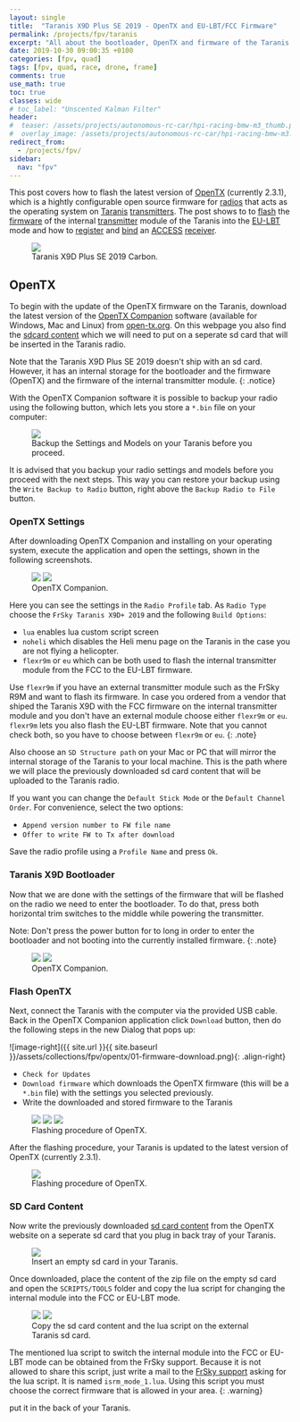 ```yaml
---
layout: single
title:  "Taranis X9D Plus SE 2019 - OpenTX and EU-LBT/FCC Firmware"
permalink: /projects/fpv/taranis
excerpt: "All about the bootloader, OpenTX and firmware of the Taranis X9D Plus SE 2019."
date: 2019-10-30 09:00:35 +0100
categories: [fpv, quad]
tags: [fpv, quad, race, drone, frame]
comments: true
use_math: true
toc: true
classes: wide
# toc_label: "Unscented Kalman Filter"
header:
#  teaser: /assets/projects/autonomous-rc-car/hpi-racing-bmw-m3_thumb.png
#  overlay_image: /assets/projects/autonomous-rc-car/hpi-racing-bmw-m3.png
redirect_from:
  - /projects/fpv/
sidebar:
  nav: "fpv"
---
```


This post covers how to flash the latest version of [OpenTX](/projects/fpv/glossar/#opentx) (currently 2.3.1), which
is a hightly configurable open source firmware for [radios](/projects/fpv/glossar/#radio) that acts as the operating
system on [Taranis](/projects/fpv/glossar/#taranis) [transmitters](/projects/fpv/glossar/#transmitter).
The post shows to to [flash](/projects/fpv/glossar/#flash) the [firmware](/projects/fpv/glossar/#firmware) of the internal [transmitter](/projects/fpv/glossar/#transmitter) module of the Taranis into
the [EU-LBT](/projects/fpv/glossar/#eu-lbt) mode and how to [register](/projects/fpv/glossar/#register) and [bind](/projects/fpv/glossar/#bind) an [ACCESS](/projects/fpv/glossar/#access) [receiver](/projects/fpv/glossar/#receiver).



<figure>
    <a href="/assets/collections/fpv/taranis.jpg"><img src="/assets/collections/fpv/taranis.jpg"></a>
    <figcaption>Taranis X9D Plus SE 2019 Carbon.</figcaption>
</figure>

## OpenTX

To begin with the update of the OpenTX firmware on the Taranis, download the latest version of the 
[OpenTX Companion](/projects/fpv/glossar/#opentx-companion) software (available for Windows, Mac and Linux) from [open-tx.org](https://www.open-tx.org/2019/10/05/opentx-2.3.1). On this webpage you also find the [sdcard content](https://downloads.open-tx.org/2.3/release/sdcard/) which we will need to put on a seperate sd card that will be inserted in
the Taranis radio.

Note that the Taranis X9D Plus SE 2019 doesn't ship with an sd card. However, it has an internal storage for the bootloader
and the firmware (OpenTX) and the firmware of the internal transmitter module.
{: .notice}

With the OpenTX Companion software it is possible to backup your radio using the following button, which lets you store
a `*.bin` file on your computer:

<figure>
    <a href="/assets/collections/fpv/opentx/backup.jpg"><img src="/assets/collections/fpv/opentx/backup/taranis.jpg"></a>
    <figcaption>Backup the Settings and Models on your Taranis before you proceed.</figcaption>
</figure>

It is advised that you backup your radio settings and models before you proceed with the next steps.
This way you can restore your backup using the `Write Backup to Radio` button, right above the `Backup Radio to File` button. 

### OpenTX Settings

After downloading OpenTX Companion and installing on your operating system, execute the application and open the settings,
shown in the following screenshots. 

<figure class="half">
    <a href="/assets/collections/fpv/opentx/opentx.jpg"><img src="/assets/collections/fpv/opentx/opentx.jpg"></a>
    <a href="/assets/collections/fpv/opentx/opentx-companion-settings.png"><img src="/assets/collections/fpv/opentx/opentx-companion-settings.png"></a>
    <figcaption>OpenTX Companion.</figcaption>
</figure>

Here you can see the settings in the `Radio Profile` tab. 
As `Radio Type` choose the `FrSky Taranis X9D+ 2019` and the following `Build Options`:

- `lua` enables lua custom script screen
- `noheli` which disables the Heli menu page on the Taranis in the case you are not flying a helicopter.
- `flexr9m` or `eu` which can be both used to flash the internal transmitter module from the FCC to the EU-LBT firmware.

Use `flexr9m` if you have an external transmitter module such as the FrSky R9M and want to flash its firmware.
In case you ordered from a vendor that shiped the Taranis X9D with the FCC firmware on the internal transmitter module and you don't have an external module choose either `flexr9m` or `eu`. `flexr9m` lets you also flash the EU-LBT firmware. 
Note that you cannot check both, so you have to choose between `flexr9m` or `eu`.
{: .note}



Also choose an `SD Structure path` on your Mac or PC that will mirror the internal storage of the Taranis to your local machine. 
This is the path where we will place the previously downloaded sd card content that will be uploaded to the Taranis radio.

If you want you can change the `Default Stick Mode` or the `Default Channel Order`. For convenience, select the two options:

- `Append version number to FW file name`
- `Offer to write FW to Tx after download`

Save the radio profile using a `Profile Name` and press `Ok`.

### Taranis X9D Bootloader

Now that we are done with the settings of the firmware that will be flashed on the radio we need to enter the bootloader.
To do that, press both horizontal trim switches to the middle while powering the transmitter. 

Note: Don't press the power button for to long in order to enter the bootloader and not booting into the currently installed firmware.
{: .note}

<figure class="half">
    <a href="/assets/collections/fpv/taranis/enter-bootloader.jpg"><img src="/assets/collections/fpv/taranis/enter-bootloader.jpg"></a>
    <a href="/assets/collections/fpv/taranis/bootloader.jpg"><img src="/assets/collections/fpv/taranis/bootloader.jpg"></a>
    <figcaption>OpenTX Companion.</figcaption>
</figure>

### Flash OpenTX

Next, connect the Taranis with the computer via the provided USB cable. Back in the OpenTX Companion application click
`Download` button, then do the following steps in the new Dialog that pops up:

![image-right]({{ site.url }}{{ site.baseurl }}/assets/collections/fpv/opentx/01-firmware-download.png){: .align-right}

- `Check for Updates`
- `Download firmware` which downloads the OpenTX firmware (this will be a `*.bin` file) with the settings you selected previously.
- Write the downloaded and stored firmware to the Taranis

<figure class="third">
    <a href="/assets/collections/fpv/opentx/02-firmware-download.png"><img src="/assets/collections/fpv/opentx/02-firmware-download.png"></a>
    <a href="/assets/collections/fpv/opentx/03-write-firmware.png"><img src="/assets/collections/fpv/opentx/03-write-firmware.png"></a>
    <a href="/assets/collections/fpv/opentx/04-final-write-settings.png"><img src="/assets/collections/fpv/opentx/04-final-write-settings.png"></a>
    <figcaption>Flashing procedure of OpenTX.</figcaption>
</figure>

After the flashing procedure, your Taranis is updated to the latest version of OpenTX (currently 2.3.1).

<figure>
    <a href="/assets/collections/fpv/opentx/05-flashing-done.png"><img src="/assets/collections/fpv/opentx/05-flashing-done.png"></a>
    <figcaption>Flashing procedure of OpenTX.</figcaption>
</figure>

### SD Card Content

Now write the previously downloaded [sd card content](https://downloads.open-tx.org/2.3/release/sdcard/) from the OpenTX website on a seperate sd card that you plug in back tray of your Taranis. 

<figure>
    <a href="/assets/collections/fpv/taranis/sdcard.png"><img src="/assets/collections/fpv/taranis/sdcard.png"></a>
    <figcaption>Insert an empty sd card in your Taranis.</figcaption>
</figure>

Once downloaded, place the content of the zip file on
the empty sd card and open the `SCRIPTS/TOOLS` folder and copy the lua script for changing the internal module into
the FCC or EU-LBT mode.

<figure class="half">
    <a href="/assets/collections/fpv/taranis/copy-sd-content.png"><img src="/assets/collections/fpv/taranis/0copy-sd-content.png"></a>
    <a href="/assets/collections/fpv/taranis/copy-lua-script.png"><img src="/assets/collections/fpv/taranis/copy-lua-script.png"></a>
    <figcaption>Copy the sd card content and the lua script on the external Taranis sd card.</figcaption>
</figure>

The mentioned lua script to switch the internal module into the FCC or EU-LBT mode can be obtained from the FrSky support.
Because it is not allowed to share this script, just write a mail to the [FrSky support](mailto:frsky@frsky-rc.com) asking for the lua script. It is named `isrm_mode_1.lua`. Using this script you must choose the correct firmware that is allowed in your area.
{: .warning}



put it in the back of your Taranis.








